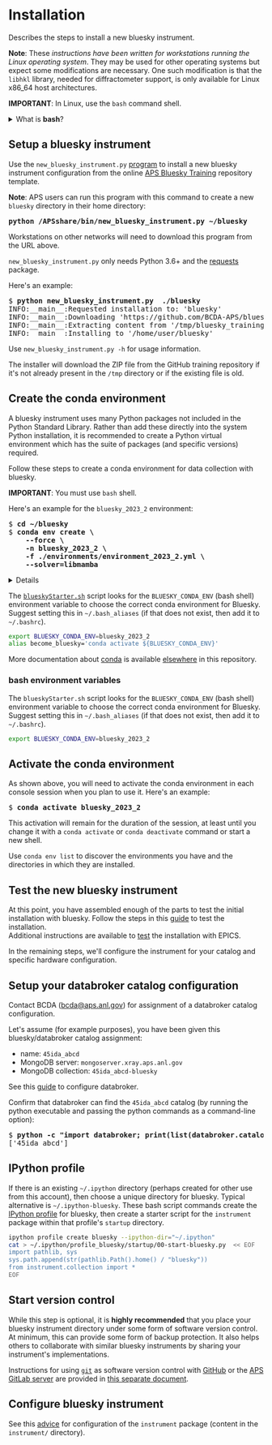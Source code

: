 # Installation

Describes the steps to install a new bluesky instrument.

**Note**:  These *instructions have been written for workstations running the
Linux operating system*.  They may be used for other operating systems but
expect some modifications are necessary.  One such modification is that the
`libhkl` library, needed for diffractometer support, is only available for Linux
x86_64 host architectures.

**IMPORTANT**: In Linux, use the `bash` command shell.

<details>
<summary>What is <b>bash</b>?</summary>

 Bash is a type of shell, which is a program that provides a user interface for accessing the operating system's services.

To determine if you're using Bash, you can open up a terminal or command prompt on your computer and type in the following command:

<pre>
$ <b>echo $SHELL</b>
</pre>
 If the output is "/bin/bash" or something similar, then you're using the Bash shell.

If bash is not your default shell, type in the following command in a terminal to start a new instance of the Bash shell:

<pre>
$ <b>bash</b>
</pre>

 Press enter, and you should see a new prompt indicating that you're now using the Bash shell. You can now type in Bash commands. 
 Note that any changes you make to your environment variables or other system settings within this Bash session will only apply to this session and will not persist after you close the session. To change your default shell, contact your IT support. 

</details>

## Setup a bluesky instrument

Use the `new_bluesky_instrument.py`
[program](https://github.com/BCDA-APS/bluesky_training/blob/main/new_bluesky_instrument.py)
to install a new bluesky instrument configuration from the online [APS Bluesky
Training](https://github.com/BCDA-APS/bluesky_training) repository template.

**Note**: APS users can run this program with this command to create a new
`bluesky` directory in their home directory:

<pre>
<b>python /APSshare/bin/new_bluesky_instrument.py ~/bluesky</b>
</pre>

Workstations on other networks will need to download this program from the URL
above.

`new_bluesky_instrument.py` only needs Python 3.6+ and the
[requests](https://docs.python-requests.org/en/latest/index.html) package.

Here's an example:

<pre>
$ <b>python new_bluesky_instrument.py  ./bluesky</b>
INFO:__main__:Requested installation to: 'bluesky'
INFO:__main__:Downloading 'https://github.com/BCDA-APS/bluesky_training/archive/refs/heads/main.zip'
INFO:__main__:Extracting content from '/tmp/bluesky_training-main.zip'
INFO:__main__:Installing to '/home/user/bluesky'
</pre>

Use `new_bluesky_instrument.py -h` for usage information.

The installer will download the ZIP file from the GitHub training repository if
it's not already present in the `/tmp` directory or if the existing file is old.

## Create the conda environment

A bluesky instrument uses many Python packages not included in the Python
Standard Library.  Rather than add these directly into the system Python
installation, it is recommended to create a Python virtual environment which has
the suite of packages (and specific versions) required.

Follow these steps to create a conda environment for data collection with
bluesky.

**IMPORTANT**:  You must use `bash` shell.

Here's an example for the `bluesky_2023_2` environment:

<pre>
$ <b>cd ~/bluesky</b>
$ <b>conda env create \
    --force \
    -n bluesky_2023_2 \
    -f ./environments/environment_2023_2.yml \
    --solver=libmamba</b>
</pre>

<details>

In the commands above, a long command has been split over several lines to make
it clearer to read and also to take less screen width. We could enter the
<code>conda env</code> command all one one line.  These commands work the same
as the one above.

<pre>
$ <b>cd ~/bluesky</b>
$ <b>conda env create --force -n bluesky_2023_2 -f ./environments/environment_2023_2.yml --solver=libmamba</b>
</pre>

</details>

The [`blueskyStarter.sh`](../instrument/_directory_layout.rst) script looks for the
`BLUESKY_CONDA_ENV` (bash shell) environment variable to choose the correct
conda environment for Bluesky.  Suggest setting this in `~/.bash_aliases` (if
that does not exist, then add it to `~/.bashrc`).

```bash
export BLUESKY_CONDA_ENV=bluesky_2023_2
alias become_bluesky='conda activate ${BLUESKY_CONDA_ENV}'
```

More documentation about [conda](../reference/_conda_base.md) is available
[elsewhere](../instrument/_conda_environment.md) in this repository.

### bash environment variables

The `blueskyStarter.sh` script looks for the `BLUESKY_CONDA_ENV` (bash shell)
environment variable to choose the correct conda environment for Bluesky.
Suggest setting this in `~/.bash_aliases` (if that does not exist, then add it
to `~/.bashrc`).

```bash
export BLUESKY_CONDA_ENV=bluesky_2023_2
```

## Activate the conda environment

As shown above, you will need to activate the conda environment in each console
session when you plan to use it.  Here's an example:

<pre>
$ <b>conda activate bluesky_2023_2</b>
</pre>

This activation will remain for the duration of the session, at least until you
change it with a `conda activate` or `conda deactivate` command or start a new
shell.

Use `conda env list` to discover the environments you have and the directories
in which they are installed.

## Test the new bluesky instrument

At this point, you have assembled enough of the parts to test the initial
installation with bluesky. Follow the steps in this
[guide](./_test_new_instrument.md) to test the installation.  
Additional instructions are available to
[test](./_testing.md) the installation with EPICS.

In the remaining steps, we'll configure the instrument for your catalog and
specific hardware configuration.

## Setup your databroker catalog configuration

Contact BCDA (bcda@aps.anl.gov) for assignment of a databroker catalog
configuration.

Let's assume (for example purposes), you have been given this bluesky/databroker
catalog assignment:

- name: `45ida_abcd`
- MongoDB server: `mongoserver.xray.aps.anl.gov`
- MongoDB collection: `45ida_abcd-bluesky`

See this [guide](./_configure_databroker.md) to configure databroker.

Confirm that databroker can find the `45ida_abcd` catalog (by running the python
executable and passing the python commands as a command-line option):

<pre>
$ <b>python -c "import databroker; print(list(databroker.catalog))"</b>
['45ida_abcd']
</pre>

## IPython profile

If there is an existing `~/.ipython` directory (perhaps created for other use
from this account), then choose a unique directory for bluesky.  Typical
alternative is `~/.ipython-bluesky`.  These bash script commands create the
[IPython profile](https://ipython.readthedocs.io/en/stable/config/intro.html)
for bluesky, then create a starter script for the `instrument` package within
that profile's `startup` directory.

```bash
ipython profile create bluesky --ipython-dir="~/.ipython"
cat > ~/.ipython/profile_bluesky/startup/00-start-bluesky.py  << EOF
import pathlib, sys
sys.path.append(str(pathlib.Path().home() / "bluesky"))
from instrument.collection import *
EOF
```

## Start version control

While this step is optional, it is **highly recommended** that you place your
bluesky instrument directory under some form of software version control.  At
minimum, this can provide some form of backup protection.  It also helps others
to collaborate with similar bluesky instruments by sharing your instrument's
implementations.

Instructions for using [`git`](https://git-scm.com/) as software version control
with [GitHub](https://github.com/) or the
[APS GitLab server](https://git.aps.anl.gov/) are provided in
[this separate document](../reference/_git-help.rst).

## Configure bluesky instrument

See this [advice](./_configure_bluesky_instrument.md) for configuration of the
`instrument` package (content in the `instrument/` directory).
